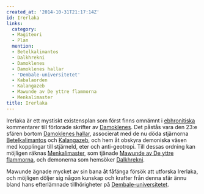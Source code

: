 ```yaml
---
created_at: '2014-10-31T21:17:14Z'
id: Irerlaka
links:
  category:
  - Magiteori
  - Plan
  mention:
  - Betelkalimantos
  - Dalkhrekni
  - Damoklenes
  - Damoklenes hallar
  - 'Dembale-universitetet'
  - Kabalaorden
  - Kalangazeb
  - Mawunde av De yttre flammorna
  - Menkalimaster
title: Irerlaka
---
```


Irerlaka är ett mystiskt existensplan som först finns omnämnt i [ebhronitiska] kommentarer till
förlorade skrifter av [Damoklenes]. Det påstås vara den 23:e sfären bortom [Damoklenes hallar],
associerat med de nu döda stjärnorna [Betelkalimantos] och [Kalangazeb], och hem åt obskyra
demoniska väsen med kopplingar till stjärneld, eter och anti-geotropi. Till dessas ordning kan
möjligen räknas [Menkalimaster], som tjänade [Mawunde av De yttre flammorna], och demonerna som
hemsöker [Dalkhrekni].

Mawunde ägnade mycket av sin bana åt fåfänga försök att utforska Irerlaka, och möjligen döljer sig
någon kunskap och krafter från denna sfär ännu bland hans efterlämnade tillhörigheter på
[Dembale-universitetet].

  [ebhronitiska]: Kabalaorden
  [Damoklenes]: Damoklenes
  [Damoklenes hallar]: Damoklenes_hallar
  [Betelkalimantos]: Betelkalimantos
  [Kalangazeb]: Kalangazeb
  [Menkalimaster]: Menkalimaster
  [Mawunde av De yttre flammorna]: Mawunde_av_De_yttre_flammorna
  [Dalkhrekni]: Dalkhrekni
  [Dembale-universitetet]: Dembale-universitetet